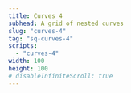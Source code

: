 ```yaml
---
title: Curves 4
subhead: A grid of nested curves
slug: "curves-4"
tag: "sq-curves-4"
scripts:
  - "curves-4"
width: 100
height: 100
# disableInfiniteScroll: true
---
```

